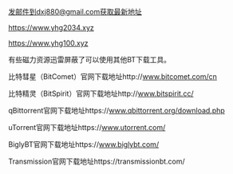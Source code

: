 发邮件到dxj880@gmail.com获取最新地址

https://www.yhg2034.xyz

https://www.yhg100.xyz


有些磁力资源迅雷屏蔽了可以使用其他BT下载工具。

比特彗星（BitComet）官网下载地址http://www.bitcomet.com/cn

比特精灵（BitSpirit）官网下载地址http://www.bitspirit.cc/

qBittorrent官网下载地址https://www.qbittorrent.org/download.php

uTorrent官网下载地址https://www.utorrent.com/

BiglyBT官网下载地址https://www.biglybt.com/

Transmission官网下载地址https://transmissionbt.com/
